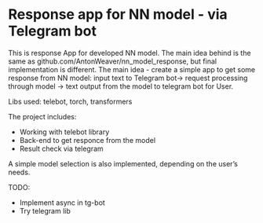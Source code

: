 # Response app for NN model - via Telegram bot

This is response App for developed NN model. The main idea behind is the same as github.com/AntonWeaver/nn_model_response, but final implementation is different.
The main idea - create a simple app to get some response from NN model: input text to Telegram bot->  request processing  through model -> text output from the model to telegram bot for User.

Libs used: telebot, torch, transformers 

The project includes:

- Working with telebot library
- Back-end to get responce from the model
- Result check via telegram

A simple model selection is also implemented, depending on the user’s needs.

TODO:

- Implement async in tg-bot
- Try telegram lib
